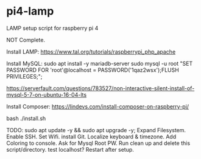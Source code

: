 # pi4-lamp
LAMP setup script for raspberry pi 4

NOT Complete.

Install LAMP:
https://www.tal.org/tutorials/raspberrypi_php_apache

Install MySQL:
sudo apt install -y mariadb-server
sudo mysql -u root "SET PASSWORD FOR 'root'@localhost = PASSWORD('1qaz2wsx');FLUSH PRIVILEGES;";

https://serverfault.com/questions/783527/non-interactive-silent-install-of-mysql-5-7-on-ubuntu-16-04-lts

Install Composer:
https://lindevs.com/install-composer-on-raspberry-pi/

bash ./install.sh

TODO:
    sudo apt update -y && sudo apt upgrade -y;
    Expand Filesystem.
    Enable SSH.
    Set Wifi.
    install Git.
    Localize keyboard & timezone.
    Add Coloring to console.
    Ask for Mysql Root PW.
    Run clean up and delete this script/directory.
    test localhost?
    Restart after setup.
